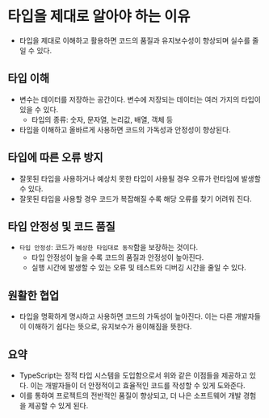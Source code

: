 # 타입을 제대로 알아야 하는 이유
- 타입을 제대로 이해하고 활용하면 코드의 품질과 유지보수성이 향상되며 실수를 줄일 수 있다.

## 타입 이해
- 변수는 데이터를 저장하는 공간이다. 변수에 저장되는 데이터는 여러 가지의 타입이 있을 수 있다.
    - 타입의 종류: 숫자, 문자열, 논리값, 배열, 객체 등
- 타입을 이해하고 올바르게 사용하면 코드의 가독성과 안정성이 향상된다.

## 타입에 따른 오류 방지
- 잘못된 타입을 사용하거나 예상치 못한 타입이 사용될 경우 오류가 런타임에 발생할 수 있다.
- 잘못된 타입을 사용할 경우 코드가 복잡해질 수록 해당 오류를 찾기 어려워 진다.

## 타입 안정성 및 코드 품질
- `타입 안정성`: 코드가 `예상한 타입대로 동작`함을 보장하는 것이다.
    - 타입 안정성이 높을 수록 코드의 품질과 안정성이 높아진다.
    - 실행 시간에 발생할 수 있는 오류 및 테스트와 디버깅 시간을 줄일 수 있다.

## 원활한 협업
- 타입을 명확하게 명시하고 사용하면 코드의 가독성이 높아진다. 이는 다른 개발자들이 이해하기 쉽다는 뜻으로, 유지보수가 용이해짐을 뜻한다.

## 요약
- TypeScript는 정적 타입 시스템을 도입함으로서 위와 같은 이점들을 제공하고 있다. 이는 개발자들이 더 안정적이고 효율적인 코드를 작성할 수 있게 도와준다.
- 이를 통하여 프로젝트의 전반적인 품질이 향상되고, 더 나은 소프트웨어 개발 경험을 제공할 수 있게 된다.